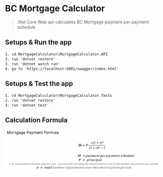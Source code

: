 # BC Mortgage Calculator

> .Net Core Web api calculates BC Mortgage payment per payment schedule

## Setups & Run the app

```
1. cd MortgageCalculator\MortgageCalculator.API
2. run 'dotnet restore'
3. run 'dotnet watch run'
4. go to 'https://localhost:5001/swagger/index.html'
```
## Setups & Test the app

```
1. cd MortgageCalculator\MortgageCalculator.Tests
2. run 'dotnet restore'
3. run 'dotnet test'
```

## Calculation Formula
![Formula Image](https://github.com/Eric-programming/MortgageCalculator/blob/main/Formula.PNG)
